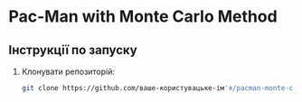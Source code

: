 # Pac-Man with Monte Carlo Method

## Інструкції по запуску

1. Клонувати репозиторій:
   ```bash
   git clone https://github.com/ваше-користувацьке-ім'я/pacman-monte-carlo.git
